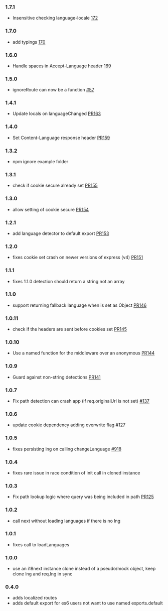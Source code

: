 ### 1.7.1

- Insensitive checking language-locale [172](https://github.com/i18next/i18next-express-middleware/pull/172)

### 1.7.0

- add typings [170](https://github.com/i18next/i18next-express-middleware/pull/170)

### 1.6.0

- Handle spaces in Accept-Language header [169](https://github.com/i18next/i18next-express-middleware/pull/169)

### 1.5.0

- ignoreRoute can now be a function [#57](https://github.com/i18next/i18next-express-middleware/issues/57)

### 1.4.1

- Update locals on languageChanged [PR163](https://github.com/i18next/i18next-express-middleware/pull/163)

### 1.4.0

- Set Content-Language response header [PR159](https://github.com/i18next/i18next-express-middleware/pull/159)

### 1.3.2

- npm ignore example folder

### 1.3.1

- check if cookie secure already set [PR155](https://github.com/i18next/i18next-express-middleware/pull/155)

### 1.3.0

- allow setting of cookie secure [PR154](https://github.com/i18next/i18next-express-middleware/pull/154)

### 1.2.1

- add language detector to default export [PR153](https://github.com/i18next/i18next-express-middleware/pull/153)

### 1.2.0

- fixes cookie set crash on newer versions of express (v4) [PR151](https://github.com/i18next/i18next-express-middleware/pull/151)

### 1.1.1

- fixes 1.1.0 detection should return a string not an array

### 1.1.0

- support returning fallback language when is set as Object [PR146](https://github.com/i18next/i18next-express-middleware/pull/146)

### 1.0.11

- check if the headers are sent before cookies set [PR145](https://github.com/i18next/i18next-express-middleware/pull/145)

### 1.0.10

- Use a named function for the middleware over an anonymous [PR144](https://github.com/i18next/i18next-express-middleware/pull/144)

### 1.0.9

- Guard against non-string detections [PR141](https://github.com/i18next/i18next-express-middleware/pull/141)

### 1.0.7

- Fix path detection can crash app (if req.originalUrl is not set) [#137](https://github.com/i18next/i18next-express-middleware/pull/137)

### 1.0.6

- update cookie dependency adding overwrite flag [#127](https://github.com/i18next/i18next-express-middleware/issues/127)

### 1.0.5

- fixes persisting lng on calling changeLanguage [#918](https://github.com/i18next/i18next/issues/918)

### 1.0.4

- fixes rare issue in race condition of init call in cloned instance

### 1.0.3

- Fix path lookup logic where query was being included in path [PR125](https://github.com/i18next/i18next-express-middleware/pull/125)

### 1.0.2

- call next without loading languages if there is no lng

### 1.0.1

- fixes call to loadLanguages

### 1.0.0

- use an i18next instance clone instead of a pseudo/mock object, keep clone lng and req.lng in sync

### 0.4.0

- adds localized routes
- adds default export for es6 users not want to use named exports.default

